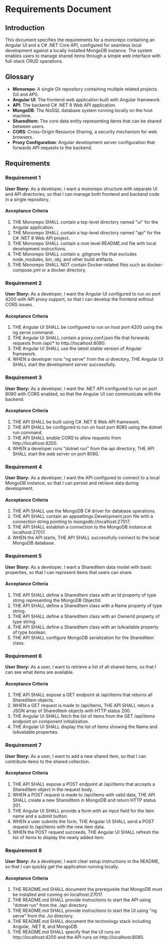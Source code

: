# Requirements Document

## Introduction

This document specifies the requirements for a monorepo containing an Angular UI and a C# .NET Core API, configured for seamless local development against a locally installed MongoDB instance. The system enables users to manage shared items through a simple web interface with full-stack CRUD operations.

## Glossary

- **Monorepo**: A single Git repository containing multiple related projects (UI and API).
- **Angular UI**: The frontend web application built with Angular framework.
- **API**: The backend C# .NET 8 Web API application.
- **MongoDB**: The NoSQL database system running locally on the host machine.
- **SharedItem**: The core data entity representing items that can be shared between users.
- **CORS**: Cross-Origin Resource Sharing, a security mechanism for web browsers.
- **Proxy Configuration**: Angular development server configuration that forwards API requests to the backend.

## Requirements

### Requirement 1

**User Story:** As a developer, I want a monorepo structure with separate UI and API directories, so that I can manage both frontend and backend code in a single repository.

#### Acceptance Criteria

1. THE Monorepo SHALL contain a top-level directory named "ui" for the Angular application.
2. THE Monorepo SHALL contain a top-level directory named "api" for the C# .NET 8 Web API project.
3. THE Monorepo SHALL contain a root-level README.md file with local development instructions.
4. THE Monorepo SHALL contain a .gitignore file that excludes node_modules, bin, obj, and other build artifacts.
5. THE Monorepo SHALL NOT contain Docker-related files such as docker-compose.yml or a docker directory.

### Requirement 2

**User Story:** As a developer, I want the Angular UI configured to run on port 4200 with API proxy support, so that I can develop the frontend without CORS issues.

#### Acceptance Criteria

1. THE Angular UI SHALL be configured to run on host port 4200 using the ng serve command.
2. THE Angular UI SHALL contain a proxy.conf.json file that forwards requests from /api/* to http://localhost:8080.
3. THE Angular UI SHALL use the latest stable version of Angular framework.
4. WHEN a developer runs "ng serve" from the ui directory, THE Angular UI SHALL start the development server successfully.

### Requirement 3

**User Story:** As a developer, I want the .NET API configured to run on port 8080 with CORS enabled, so that the Angular UI can communicate with the backend.

#### Acceptance Criteria

1. THE API SHALL be built using C# .NET 8 Web API framework.
2. THE API SHALL be configured to run on host port 8080 using the dotnet run command.
3. THE API SHALL enable CORS to allow requests from http://localhost:4200.
4. WHEN a developer runs "dotnet run" from the api directory, THE API SHALL start the web server on port 8080.

### Requirement 4

**User Story:** As a developer, I want the API configured to connect to a local MongoDB instance, so that I can persist and retrieve data during development.

#### Acceptance Criteria

1. THE API SHALL use the MongoDB C# driver for database operations.
2. THE API SHALL contain an appsettings.Development.json file with a connection string pointing to mongodb://localhost:27017.
3. THE API SHALL establish a connection to the MongoDB instance at localhost:27017.
4. WHEN the API starts, THE API SHALL successfully connect to the local MongoDB database.

### Requirement 5

**User Story:** As a developer, I want a SharedItem data model with basic properties, so that I can represent items that users can share.

#### Acceptance Criteria

1. THE API SHALL define a SharedItem class with an Id property of type string representing the MongoDB ObjectId.
2. THE API SHALL define a SharedItem class with a Name property of type string.
3. THE API SHALL define a SharedItem class with an OwnerId property of type string.
4. THE API SHALL define a SharedItem class with an IsAvailable property of type boolean.
5. THE API SHALL configure MongoDB serialization for the SharedItem class.

### Requirement 6

**User Story:** As a user, I want to retrieve a list of all shared items, so that I can see what items are available.

#### Acceptance Criteria

1. THE API SHALL expose a GET endpoint at /api/items that returns all SharedItem objects.
2. WHEN a GET request is made to /api/items, THE API SHALL return a JSON array of SharedItem objects with HTTP status 200.
3. THE Angular UI SHALL fetch the list of items from the GET /api/items endpoint on component initialization.
4. THE Angular UI SHALL display the list of items showing the Name and IsAvailable properties.

### Requirement 7

**User Story:** As a user, I want to add a new shared item, so that I can contribute items to the shared collection.

#### Acceptance Criteria

1. THE API SHALL expose a POST endpoint at /api/items that accepts a SharedItem object in the request body.
2. WHEN a POST request is made to /api/items with valid data, THE API SHALL create a new SharedItem in MongoDB and return HTTP status 201.
3. THE Angular UI SHALL provide a form with an input field for the item name and a submit button.
4. WHEN a user submits the form, THE Angular UI SHALL send a POST request to /api/items with the new item data.
5. WHEN the POST request succeeds, THE Angular UI SHALL refresh the list of items to display the newly added item.

### Requirement 8

**User Story:** As a developer, I want clear setup instructions in the README, so that I can quickly get the application running locally.

#### Acceptance Criteria

1. THE README.md SHALL document the prerequisite that MongoDB must be installed and running on localhost:27017.
2. THE README.md SHALL provide instructions to start the API using "dotnet run" from the ./api directory.
3. THE README.md SHALL provide instructions to start the UI using "ng serve" from the ./ui directory.
4. THE README.md SHALL document the technology stack including Angular, .NET 8, and MongoDB.
5. THE README.md SHALL specify that the UI runs on http://localhost:4200 and the API runs on http://localhost:8080.
